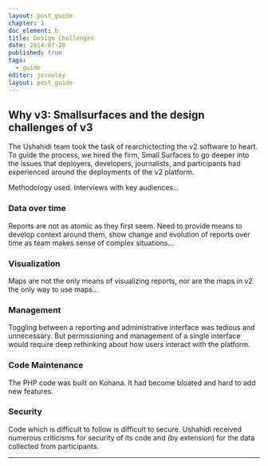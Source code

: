 ```yaml
---
layout: post_guide
chapter: 1
doc_element: b
title: Design Challenges
date: 2014-07-20
published: true
tags: 
  - guide
editor: jcrowley
layout: post_guide
---
```


## Why v3: Smallsurfaces and the design challenges of v3

The Ushahidi team took the task of rearchictecting the v2 software to heart. To guide the process, we hired the firm, Small Surfaces to go deeper into the issues that deployers, developers, journalists, and participants had experienced around the deployments of the v2 platform.

Methodology used. Interviews with key audiences...

### Data over time

Reports are not as atomic as they first seem. Need to provide means to develop context around them, show change and evolution of reports over time as team makes sense of complex situations...


### Visualization

Maps are not the only means of visualizing reports, nor are the maps in v2 the only way to use maps...


### Management

Toggling between a reporting and administrative interface was tedious and unnecessary. But permissioning and management of a single interface would require deep rethinking about how users interact with the platform. 


### Code Maintenance

The PHP code was built on Kohana. It had become bloated and hard to add new features.


### Security

Code which is difficult to follow is difficult to secure. Ushahidi received numerous criticisms for security of its code and (by extension) for the data collected from participants.


---
